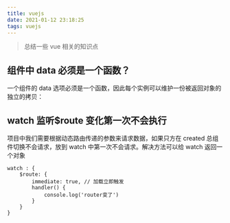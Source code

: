 ```yaml
---
title: vuejs
date: 2021-01-12 23:18:25
tags: vuejs
---
```


> 总结一些 vue 相关的知识点

## 组件中 data 必须是一个函数？

一个组件的 data 选项必须是一个函数，因此每个实例可以维护一份被返回对象的独立的拷贝：

## watch 监听$route 变化第一次不会执行

项目中我们需要根据动态路由传递的参数来请求数据，如果只方在 created 总组件切换不会请求，放到 watch 中第一次不会请求。解决方法可以给 watch 返回一个对象

```
watch : {
    $route: {
        immediate: true, // 加载立即触发
        handler() {
            console.log('router变了')
        }
    }
}
```
